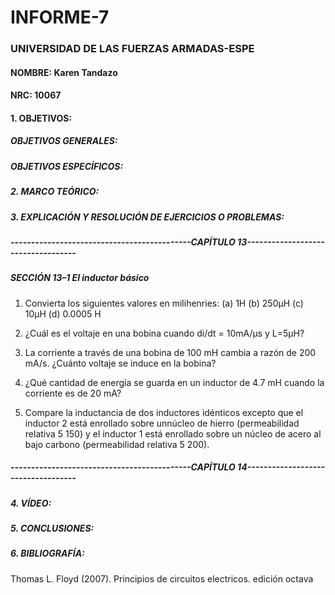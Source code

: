 # INFORME-7

### UNIVERSIDAD DE LAS FUERZAS ARMADAS-ESPE

#### NOMBRE: Karen Tandazo

#### NRC: 10067

#### 1. OBJETIVOS:

##### OBJETIVOS GENERALES:


##### OBJETIVOS ESPECÍFICOS:


##### 2. MARCO TEÓRICO:


##### 3. EXPLICACIÓN Y RESOLUCIÓN DE EJERCICIOS O PROBLEMAS:

##### --------------------------------------------CAPÍTULO 13------------------- ----------------

##### SECCIÓN 13–1 El inductor básico

1. Convierta los siguientes valores en milihenries:
(a) 1H    (b) 250µH   (c) 10µH    (d) 0.0005 H

3. ¿Cuál es el voltaje en una bobina cuando di/dt = 10mA/µs y L=5µH?


5. La corriente a través de una bobina de 100 mH cambia a razón de 200 mA/s. 
¿Cuánto voltaje se induce en la bobina?

7. ¿Qué cantidad de energía se guarda en un inductor de 4.7 mH cuando la 
corriente es de 20 mA?

9. Compare la inductancia de dos inductores idénticos excepto que el inductor 2 
está enrollado sobre unnúcleo de hierro (permeabilidad relativa 5 150) y el 
inductor 1 está enrollado  sobre un núcleo de acero al bajo carbono (permeabilidad relativa 5 200).

##### --------------------------------------------CAPÍTULO 14------------------- ----------------


##### 4. VÍDEO:


##### 5. CONCLUSIONES:


##### 6. BIBLIOGRAFÍA:

Thomas L. Floyd (2007). Principios de circuitos electricos. edición octava
